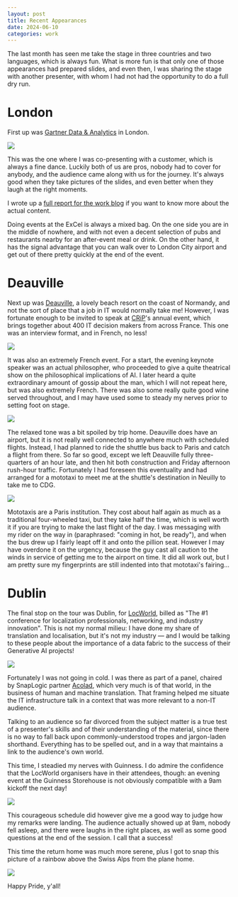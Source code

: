 ```yaml
---
layout: post
title: Recent Appearances
date: 2024-06-10
categories: work
---
```


The last month has seen me take the stage in three countries and two languages, which is always fun. What is more fun is that only one of those appearances had prepared slides, and even then, I was sharing the stage with another presenter, with whom I had not had the opportunity to do a full dry run.

# London

First up was [Gartner Data & Analytics](https://nav.gartner.com/#/en/navigator/BIE25I/home) in London. 

![](/images/london-on-stage.jpeg)

This was the one where I was co-presenting with a customer, which is always a fine dance. Luckily both of us are pros, nobody had to cover for anybody, and the audience came along with us for the journey. It's always good when they take pictures of the slides, and even better when they laugh at the right moments.

I wrote up a [full report for the work blog](https://www.snaplogic.com/blog/snaplogic-and-syngenta-at-gartner-da-london-2024) if you want to know more about the actual content.

Doing events at the ExCel is always a mixed bag. On the one side you are in the middle of nowhere, and with not even a decent selection of pubs and restaurants nearby for an after-event meal or drink. On the other hand, it has the signal advantage that you can walk over to London City airport and get out of there pretty quickly at the end of the event.

# Deauville

Next up was [Deauville](https://en.normandie-tourisme.fr/unmissable-sites/deauville/), a lovely beach resort on the coast of Normandy, and not the sort of place that a job in IT would normally take me! However, I was fortunate enough to be invited to speak at [CRiP](https://www.crip-asso.fr/detail_event/23503)'s annual event, which brings together about 400 IT decision makers from across France. This one was an interview format, and in French, no less! 

![](/images/crip-on-stage.jpeg)

It was also an extremely French event. For a start, the evening keynote speaker was an actual philosopher, who proceeded to give a quite theatrical show on the philosophical implications of AI. I later heard a quite extraordinary amount of gossip about the man, which I will not repeat here, but was also extremely French. There was also some really quite good wine served throughout, and I may have used some to steady my nerves prior to setting foot on stage.

![](/images/crip-on-beach.jpeg)

The relaxed tone was a bit spoiled by trip home. Deauville does have an airport, but it is not really well connected to anywhere much with scheduled flights. Instead, I had planned to ride the shuttle bus back to Paris and catch a flight from there. So far so good, except we left Deauville fully three-quarters of an hour late, and then hit both construction and Friday afternoon rush-hour traffic. Fortunately I had foreseen this eventuality and had arranged for a mototaxi to meet me at the shuttle's destination in Neuilly to take me to CDG.

![](/images/taxi-moto-paris.jpg)

Mototaxis are a Paris institution. They cost about half again as much as a traditional four-wheeled taxi, but they take half the time, which is well worth it if you are trying to make the last flight of the day. I was messaging with my rider on the way in (paraphrased: "coming in hot, be ready"), and when the bus drew up I fairly leapt off it and onto the pillion seat. However I may have overdone it on the urgency, because the guy cast all caution to the winds in service of getting me to the airport on time. It did all work out, but I am pretty sure my fingerprints are still indented into that mototaxi's fairing…

# Dublin

The final stop on the tour was Dublin, for [LocWorld](https://locworld.com/events/locworld51-dublin-2024/), billed as "The #1 conference for localization professionals, networking, and industry innovation". This is not my normal milieu: I have done my share of translation and localisation, but it's not my industry — and I would be talking to these people about the importance of a data fabric to the success of their Generative AI projects!

![](/images/dublin-on-stage.jpeg)

Fortunately I was not going in cold. I was there as part of a panel, chaired by SnapLogic partner [Acolad](https://www.acolad.com), which very much is of that world, in the business of human and machine translation. That framing helped me situate the IT infrastructure talk in a context that was more relevant to a non-IT audience. 

Talking to an audience so far divorced from the subject matter is a true test of a presenter's skills and of their understanding of the material, since there is no way to fall back upon commonly-understood tropes and jargon-laden shorthand. Everything has to be spelled out, and in a way that maintains a link to the audience's own world. 

This time, I steadied my nerves with Guinness. I do admire the confidence that the LocWorld organisers have in their attendees, though: an evening event at the Guinness Storehouse is not obviously compatible with a 9am kickoff the next day!

![](/images/guinness.jpeg)

This courageous schedule did however give me a good way to judge how my remarks were landing. The audience actually showed up at 9am, nobody fell asleep, and there were laughs in the right places, as well as some good questions at the end of the session. I call that a success!

This time the return home was much more serene, plus I got to snap this picture of a rainbow above the Swiss Alps from the plane home.

![](/images/rainbow.jpeg)

Happy Pride, y'all!

